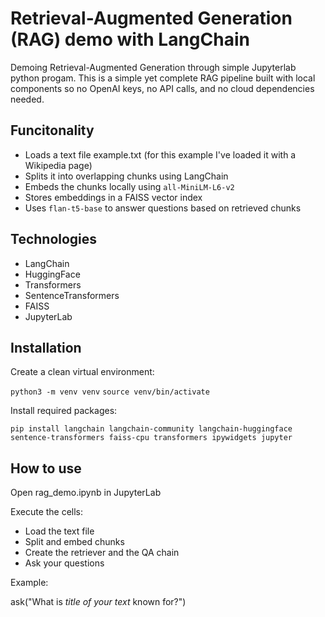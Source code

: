 # Retrieval-Augmented Generation (RAG) demo with LangChain

Demoing Retrieval-Augmented Generation through simple Jupyterlab python progam. This is a simple yet complete RAG pipeline built with local components so no OpenAI keys, no API calls, and no cloud dependencies needed.

## Funcitonality

- Loads a text file example.txt (for this example I've loaded it with a Wikipedia page)
- Splits it into overlapping chunks using LangChain
- Embeds the chunks locally using `all-MiniLM-L6-v2`
- Stores embeddings in a FAISS vector index
- Uses `flan-t5-base` to answer questions based on retrieved chunks

## Technologies

- LangChain
- HuggingFace
- Transformers
- SentenceTransformers
- FAISS
- JupyterLab

## Installation

Create a clean virtual environment:

```python3 -m venv venv```
```source venv/bin/activate```

Install required packages:

```pip install langchain langchain-community langchain-huggingface sentence-transformers faiss-cpu transformers ipywidgets jupyter```

## How to use 

Open rag_demo.ipynb in JupyterLab

Execute the cells:

- Load the text file
- Split and embed chunks
- Create the retriever and the QA chain
- Ask your questions

Example:

ask("What is *title of your text* known for?")
